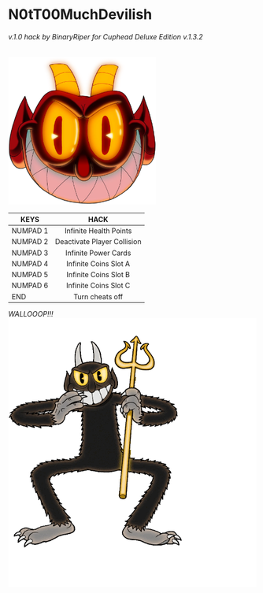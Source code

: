 # N0tT00MuchDevilish  
###### v.1.0 hack by BinaryRiper for Cuphead Deluxe Edition v.1.3.2   

<img src="https://github.com/BinaryRiper/N0tT00MuchDevilish/blob/main/media/icon.png" width="300" height="300">  

| KEYS  | HACK |
| -------- |:--------:|
|NUMPAD 1 | Infinite Health Points
|NUMPAD 2 | Deactivate Player Collision
|NUMPAD 3 | Infinite Power Cards
|NUMPAD 4 | Infinite Coins Slot A
|NUMPAD 5 | Infinite Coins Slot B
|NUMPAD 6 | Infinite Coins Slot C
|END | Turn cheats off



*WALLOOOP!!!*  
<img src="https://github.com/BinaryRiper/N0tT00MuchDevilish/blob/main/media/devilskin.gif">
